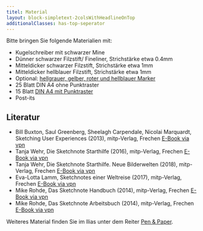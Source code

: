 ```yaml
---
titel: Material
layout: block-simpletext-2colsWithHeadlineOnTop
additionalClasses: has-top-seperator
---
```


Bitte bringen Sie folgende Materialien mit:
- Kugelschreiber mit schwarzer Mine
- Dünner schwarzer Filzstift/ Fineliner, Strichstärke etwa 0.4mm
- Mitteldicker schwarzer Filzstift, Strichstärke etwa 1mm
- Mitteldicker hellblauer Filzstift, Strichstärke etwa 1mm
- Optional: [hellgrauer, gelber, roter und hellblauer Marker](https://copic.holtzofficesupport.com/copic-classic/copic-classic-einzelmarker/1248/copic-classic-einzelmarker)
- 25 Blatt DIN A4 ohne Punktraster
- 15 Blatt [DIN A4 mit Punktraster](https://www.viaprinto.de/media/documents/help/layouts/produkte/raster/vorlage_punktraster_DIN_A4_hoch.zip)
- Post-its

<!--more-->

## Literatur
- Bill Buxton, Saul Greenberg, Sheelagh Carpendale, Nicolai Marquardt, Sketching User Experiences (2013), mitp-Verlag, Frechen
[E-Book via vpn](https://content-select.com/de/portal/media/view/5e4ba270-98a0-47c9-b35c-6b1fb0dd2d03?forceauth=1)
- Tanja Wehr, Die Sketchnote Starthilfe (2016), mitp-Verlag, Frechen [E-Book via vpn](https://content-select.com/de/portal/media/view/5c858641-7bf0-47bc-b1ef-6037b0dd2d03?forceauth=1)
- Tanja Wehr, Die Sketchnote Starthilfe. Neue Bilderwelten (2018), mitp-Verlag, Frechen [E-Book via vpn](https://content-select.com/de/portal/media/view/5c858640-3164-4fa8-b3c8-6037b0dd2d03?forceauth=1)
- Eva-Lotta Lamm, Sketchnotes einer Weltreise (2017), mitp-Verlag, Frechen [E-Book via vpn](https://content-select.com/de/portal/media/view/5c858640-d3c4-4f1d-91e1-6037b0dd2d03?forceauth=1)
- Mike Rohde, Das Sketchnote Handbuch (2014), mitp-Verlag, Frechen [E-Book via vpn](https://content-select.com/de/portal/media/view/5c858641-5294-406d-9fc7-6037b0dd2d03?forceauth=1)
- Mike Rohde, Das Sketchnote Arbeitsbuch (2014), mitp-Verlag, Frechen [E-Book via vpn](https://content-select.com/de/portal/media/view/5c858641-65a8-4711-be01-6037b0dd2d03?forceauth=1)

Weiteres Material finden Sie im Ilias unter dem Reiter [Pen & Paper](https://ilias.th-koeln.de/goto.php?target=fold_1166132&client_id=ILIAS_FH_Koeln).